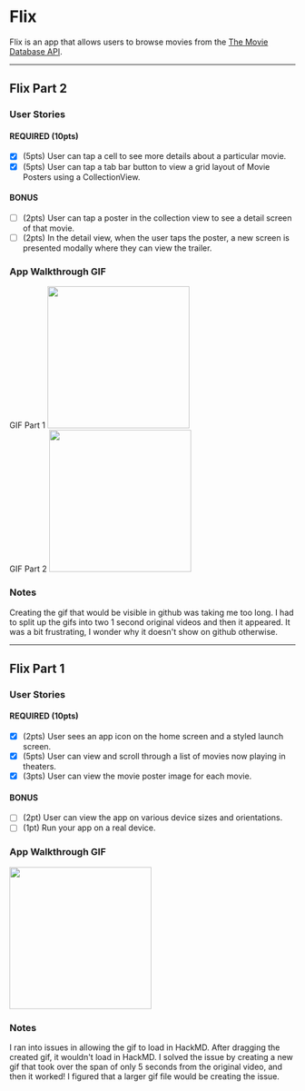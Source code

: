 # Flix

Flix is an app that allows users to browse movies from the [The Movie Database API](http://docs.themoviedb.apiary.io/#).

---
## Flix Part 2

### User Stories

#### REQUIRED (10pts)
- [x] (5pts) User can tap a cell to see more details about a particular movie.
- [x] (5pts) User can tap a tab bar button to view a grid layout of Movie Posters using a CollectionView.

#### BONUS
- [ ] (2pts) User can tap a poster in the collection view to see a detail screen of that movie.
- [ ] (2pts) In the detail view, when the user taps the poster, a new screen is presented modally where they can view the trailer.

### App Walkthrough GIF
GIF Part 1
<img src="https://i.imgur.com/9v8YTyR.gif" width=250><br>
GIF Part 2
<img src="https://i.imgur.com/OQflIgO.gif" width=250><br>
### Notes
Creating the gif that would be visible in github was taking me too long. I had to split up the gifs into two 1 second original videos and then it appeared. It was a bit frustrating, I wonder why it doesn't show on github otherwise.

--------------------------------------

## Flix Part 1

### User Stories

#### REQUIRED (10pts)
- [x] (2pts) User sees an app icon on the home screen and a styled launch screen.
- [x] (5pts) User can view and scroll through a list of movies now playing in theaters.
- [x] (3pts) User can view the movie poster image for each movie.

#### BONUS
- [ ] (2pt) User can view the app on various device sizes and orientations.
- [ ] (1pt) Run your app on a real device.

### App Walkthrough GIF
<img src="https://i.imgur.com/TsJBqbX.gif" width=250><br>


### Notes
I ran into issues in allowing the gif to load in HackMD. After dragging the created gif, it wouldn't load in HackMD. I solved the issue by creating a new gif that took over the span of only 5 seconds from the original video, and then it worked! I figured that a larger gif file would be creating the issue.
